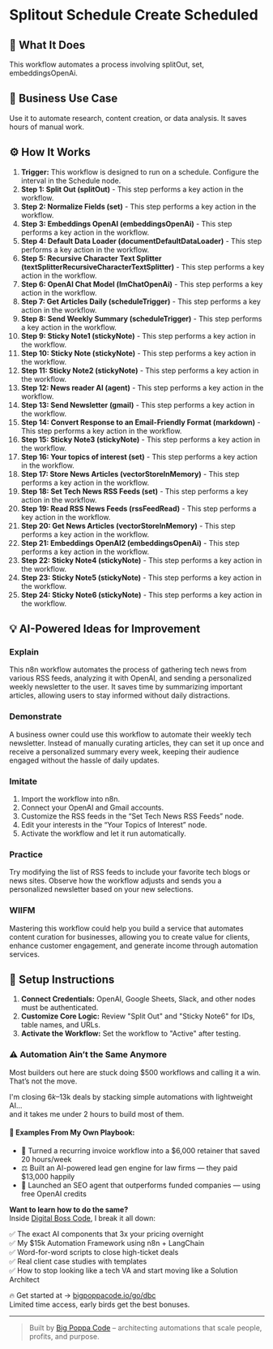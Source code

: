 # Splitout Schedule Create Scheduled

## 🚀 What It Does
This workflow automates a process involving splitOut, set, embeddingsOpenAi.

## 💼 Business Use Case
Use it to automate research, content creation, or data analysis. It saves hours of manual work.

## ⚙️ How It Works
1.  **Trigger:** This workflow is designed to run on a schedule. Configure the interval in the Schedule node.
2. **Step 1: Split Out (splitOut)** - This step performs a key action in the workflow.
3. **Step 2: Normalize Fields (set)** - This step performs a key action in the workflow.
4. **Step 3: Embeddings OpenAI (embeddingsOpenAi)** - This step performs a key action in the workflow.
5. **Step 4: Default Data Loader (documentDefaultDataLoader)** - This step performs a key action in the workflow.
6. **Step 5: Recursive Character Text Splitter (textSplitterRecursiveCharacterTextSplitter)** - This step performs a key action in the workflow.
7. **Step 6: OpenAI Chat Model (lmChatOpenAi)** - This step performs a key action in the workflow.
8. **Step 7: Get Articles Daily (scheduleTrigger)** - This step performs a key action in the workflow.
9. **Step 8: Send Weekly Summary (scheduleTrigger)** - This step performs a key action in the workflow.
10. **Step 9: Sticky Note1 (stickyNote)** - This step performs a key action in the workflow.
11. **Step 10: Sticky Note (stickyNote)** - This step performs a key action in the workflow.
12. **Step 11: Sticky Note2 (stickyNote)** - This step performs a key action in the workflow.
13. **Step 12: News reader AI (agent)** - This step performs a key action in the workflow.
14. **Step 13: Send Newsletter (gmail)** - This step performs a key action in the workflow.
15. **Step 14: Convert Response to an Email-Friendly Format (markdown)** - This step performs a key action in the workflow.
16. **Step 15: Sticky Note3 (stickyNote)** - This step performs a key action in the workflow.
17. **Step 16: Your topics of interest (set)** - This step performs a key action in the workflow.
18. **Step 17: Store News Articles (vectorStoreInMemory)** - This step performs a key action in the workflow.
19. **Step 18: Set Tech News RSS Feeds (set)** - This step performs a key action in the workflow.
20. **Step 19: Read RSS News Feeds (rssFeedRead)** - This step performs a key action in the workflow.
21. **Step 20: Get News Articles (vectorStoreInMemory)** - This step performs a key action in the workflow.
22. **Step 21: Embeddings OpenAI2 (embeddingsOpenAi)** - This step performs a key action in the workflow.
23. **Step 22: Sticky Note4 (stickyNote)** - This step performs a key action in the workflow.
24. **Step 23: Sticky Note5 (stickyNote)** - This step performs a key action in the workflow.
25. **Step 24: Sticky Note6 (stickyNote)** - This step performs a key action in the workflow.

## 💡 AI-Powered Ideas for Improvement
### Explain
This n8n workflow automates the process of gathering tech news from various RSS feeds, analyzing it with OpenAI, and sending a personalized weekly newsletter to the user. It saves time by summarizing important articles, allowing users to stay informed without daily distractions.

### Demonstrate
A business owner could use this workflow to automate their weekly tech newsletter. Instead of manually curating articles, they can set it up once and receive a personalized summary every week, keeping their audience engaged without the hassle of daily updates.

### Imitate
1. Import the workflow into n8n.
2. Connect your OpenAI and Gmail accounts.
3. Customize the RSS feeds in the “Set Tech News RSS Feeds” node.
4. Edit your interests in the “Your Topics of Interest” node.
5. Activate the workflow and let it run automatically.

### Practice
Try modifying the list of RSS feeds to include your favorite tech blogs or news sites. Observe how the workflow adjusts and sends you a personalized newsletter based on your new selections.

### WIIFM
Mastering this workflow could help you build a service that automates content curation for businesses, allowing you to create value for clients, enhance customer engagement, and generate income through automation services.

## 🔧 Setup Instructions
1. **Connect Credentials:** OpenAI, Google Sheets, Slack, and other nodes must be authenticated.
2. **Customize Core Logic:** Review "Split Out" and "Sticky Note6" for IDs, table names, and URLs.
3. **Activate the Workflow:** Set the workflow to "Active" after testing.

### ⚠️ Automation Ain’t the Same Anymore

Most builders out here are stuck doing $500 workflows and calling it a win.  
That’s not the move.  

I'm closing $6k–$13k deals by stacking simple automations with lightweight AI...  
and it takes me under 2 hours to build most of them.

#### 🧠 Examples From My Own Playbook:
- 🔁 Turned a recurring invoice workflow into a $6,000 retainer that saved 20 hours/week  
- ⚖️ Built an AI-powered lead gen engine for law firms — they paid $13,000 happily  
- 🚀 Launched an SEO agent that outperforms funded companies — using free OpenAI credits  

**Want to learn how to do the same?**  
Inside [Digital Boss Code](https://bigpoppacode.io/go/dbc), I break it all down:

✅ The exact AI components that 3x your pricing overnight  
✅ My $15k Automation Framework using n8n + LangChain  
✅ Word-for-word scripts to close high-ticket deals  
✅ Real client case studies with templates  
✅ How to stop looking like a tech VA and start moving like a Solution Architect  

🔥 Get started at → [bigpoppacode.io/go/dbc](https://bigpoppacode.io/go/dbc)  
Limited time access, early birds get the best bonuses.

---
> Built by [Big Poppa Code](https://bigpoppacode.io) – architecting automations that scale people, profits, and purpose.
